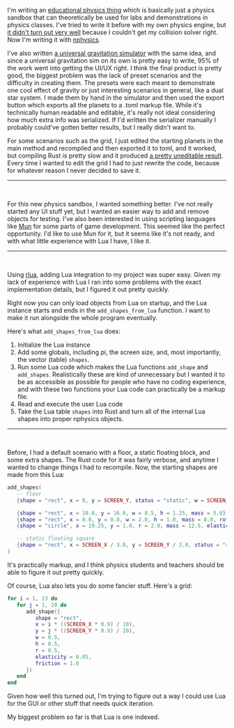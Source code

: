 I'm writing an [educational physics thing](https://github.com/mkhan45/physics-v2) which is basically just a physics sandbox that can theoretically be used for labs and demonstrations in physics classes. I've tried to write it before with my own physics engine, but [it didn't turn out very well](https://github.com/mkhan45/physics-engine) because I couldn't get my collision solver right. Now I'm writing it with [nphysics](https://nphysics.org/).

I've also written [a universal gravitation simulator](https://github.com/mkhan45/gravity-sim-v2) with the same idea, and since a universal gravitation sim on its own is pretty easy to write, 95% of the work went into getting the UI/UX right. I think the final product is pretty good, the biggest problem was the lack of preset scenarios and the difficulty in creating them. The presets were each meant to demonstrate one cool effect of gravity or just interesting scenarios in general, like a dual star system. I made them by hand in the simulator and then used the export button which exports all the planets to a .toml markup file. While it's technically human readable and editable, it's really not ideal considering how much extra info was serialized. If I'd written the serializer manually I probably could've gotten better results, but I really didn't want to. 

For some scenarios such as the grid, I just edited the starting planets in the main method and recompiled and then exported it to toml, and it worked, but compiling Rust is pretty slow and it produced [a pretty uneditable result](https://github.com/mkhan45/gravity-sim-v2/blob/master/saved_systems/grid.ron). Every time I wanted to edit the grid I had to just rewrite the code, because for whatever reason I never decided to save it.

___

&nbsp;

For this new physics sandbox, I wanted something better. I've not really started any UI stuff yet, but I wanted an easier way to add and remove objects for testing. I've also been interested in using scripting languages like [Mun](https://mun-lang.org/) for some parts of game development. This seemed like the perfect opportunity. I'd like to use Mun for it, but it seems like it's not ready, and with what little experience with Lua I have, I like it.

___

&nbsp;

Using [rlua](https://github.com/amethyst/rlua), adding Lua integration to my project was super easy. Given my lack of experience with Lua I ran into some problems with the exact implementation details, but I figured it out pretty quickly. 

Right now you can only load objects from Lua on startup, and the Lua instance starts and ends in the `add_shapes_from_lua` function. I want to make it run alongside the whole program eventually.

Here's what `add_shapes_from_lua` does:
1. Initialize the Lua instance
2. Add some globals, including pi, the screen size, and, most importantly, the vector (table) `shapes`.
3. Run some Lua code which makes the Lua functions `add_shape` and `add_shapes`. Realistically these are kind of unnecessary but I wanted it to be as accessible as possible for people who have no coding experience, and with these two functions your Lua code can practically be a markup file.
4. Read and execute the user Lua code
5. Take the Lua table `shapes` into Rust and turn all of the internal Lua shapes into proper nphysics objects.

___

&nbsp;

Before, I had a default scenario with a floor, a static floating block, and some extra shapes. The Rust code for it was fairly verbose, and anytime I wanted to change things I had to recompile. Now, the starting shapes are made from this Lua:

```lua
add_shapes(
   -- floor
   {shape = "rect", x = 0, y = SCREEN_Y, status = "static", w = SCREEN_X * 5.0, h = 0.25, elasticity = 0.1},

   {shape = "rect", x = 10.0, y = 16.0, w = 0.5, h = 1.25, mass = 5.0},
   {shape = "rect", x = 8.0, y = 0.0, w = 2.0, h = 1.0, mass = 8.0, rotation = PI / 3.0},
   {shape = "circle", x = 19.25, y = 1.0, r = 2.0, mass = 12.5, elasticity = 0.5},

   -- static floating square
   {shape = "rect", x = SCREEN_X / 3.0, y = SCREEN_Y / 2.0, status = "static", w = 0.1, h = 0.1}
)
```

It's practically markup, and I think physics students and teachers should be able to figure it out pretty quickly.

Of course, Lua also lets you do some fancier stuff. Here's a grid:
```lua
for i = 1, 13 do
   for j = 1, 20 do
      add_shape({
         shape = "rect", 
         x = i * ((SCREEN_X * 0.9) / 10), 
         y = j * ((SCREEN_Y * 0.9) / 20), 
         w = 0.5, 
         h = 0.5, 
         r = 0.5,
         elasticity = 0.05, 
         friction = 1.0
      })
   end
end
```

Given how well this turned out, I'm trying to figure out a way I could use Lua for the GUI or other stuff that needs quick iteration.

My biggest problem so far is that Lua is one indexed.
